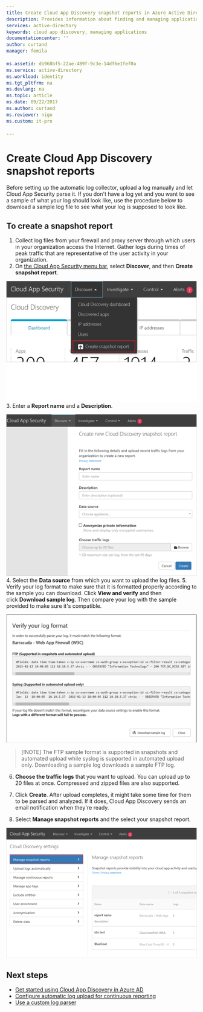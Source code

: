 ```yaml
---
title: Create Cloud App Discovery snapshot reports in Azure Active Directory | Microsoft Docs
description: Provides information about finding and managing applications with Cloud App Discovery, what are the benefits and how it works.
services: active-directory
keywords: cloud app discovery, managing applications
documentationcenter: ''
author: curtand
manager: femila

ms.assetid: db968bf5-22ae-489f-9c3e-14df6e1fef0a
ms.service: active-directory
ms.workload: identity
ms.tgt_pltfrm: na
ms.devlang: na
ms.topic: article
ms.date: 09/22/2017
ms.author: curtand
ms.reviewer: nigu
ms.custom: it-pro

---
```


# Create Cloud App Discovery snapshot reports

Before setting up the automatic log collector, upload a log manually and let Cloud App Security parse it. If you don't have a log yet and you want to see a sample of what your log should look like, use the procedure below to download a sample log file to see what your log is supposed
to look like.

## To create a snapshot report

1. Collect log files from your firewall and proxy server through which users in your organization access the Internet. Gather logs during times of peak traffic that are representative of the user activity in your organization.
2. On [the Cloud App Security menu bar](https://portal.cloudappsecurity.com), select **Discover**, and then **Create snapshot report**.
  
  ![Create new snapshot report](./media/cloudappdiscovery-set-up-snapshots/create-snapshot-command.png)
3. Enter a **Report name** and a **Description**.
    
  ![New snapshot report](./media/cloudappdiscovery-set-up-snapshots/create-snapshot-form.png)
4. Select the **Data source** from which you want to upload the log files.
5. Verify your log format to make sure that it is formatted properly according to the sample you can download. Click **View and verify** and then click **Download sample log**. Then compare your log with the sample provided to make sure it's compatible.
  
  ![Verify your log format](./media/cloudappdiscovery-set-up-snapshots/create-snapshot-verify.png)
  >  [!NOTE]
  > The FTP sample format is supported in snapshots and automated upload while syslog is supported in automated upload only. Downloading a sample log downloads a sample FTP log.
6. **Choose the traffic logs** that you want to upload. You can upload up to 20 files at once. Compressed and zipped files are also supported.
  
7. Click **Create**. After upload completes, it might take some time for them to be parsed and analyzed. If it does, Cloud App Discovery sends an email notification when they're ready.

8. Select **Manage snapshot reports** and the select your snapshot report.
  
  ![Snapshot report management](./media/cloudappdiscovery-set-up-snapshots/create-snapshot-manage.png)

## Next steps

* [Get started using Cloud App Discovery in Azure AD](cloudappdiscovery-get-started.md)
* [Configure automatic log upload for continuous reporting](https://docs.microsoft.com/cloud-app-security/discovery-docker)
* [Use a custom log parser](https://docs.microsoft.com/cloud-app-security/custom-log-parser)
